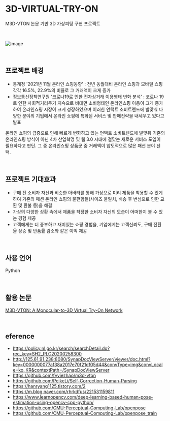 # 3D-VIRTUAL-TRY-ON
M3D-VTON 논문 기반 3D 가상피팅 구현 프로젝트

</BR>

![image](https://user-images.githubusercontent.com/86099781/151104606-5cac1404-7bcb-4d1c-a943-3b05e33db102.png)</BR>

</BR>

## 프로젝트 배경

- 통계청 '2021년 11월 온라인 쇼핑동향' : 전년 동월대비 온라인 쇼핑과 모바일 쇼핑 각각 16.5%, 22.9%의 비율로 그 거래액이 크게 증가
- 정보통신정책연구원 '코로나19로 인한 전자상거래 이용행태 변화 분석' : 코로나 19로 인한 사회적거리두기 지속으로 비대면 소비형태인 온라인쇼핑 이용이 크게 증가하여 온라인쇼핑 시장이 크게 성장하였으며 이러한 언택트 소비트렌드에 발맞춰 다양한 분야의 기업에서 온라인 쇼핑에 특화된 서비스 및 판매전략을 내세우고 있다고 발표

온라인 쇼핑의 급증으로 인해 빠르게 변화하고 있는 언택트 소비트렌드에 발맞춰 기존의 온라인쇼핑 방식이 아닌  4차 산업혁명 및 웹 3.0 시대에 걸맞는 새로운 서비스 도입이 필요하다고 판단. 그 중 온라인쇼핑 상품군 중 거래액이 압도적으로 많은 패션 분야 선택.

</BR>

## 프로젝트 기대효과

- 구매 전 소비자 자신과 비슷한 아바타를 통해 가상으로 미리 제품을 착용할 수 있게 하여 기존의 패션 온라인 쇼핑의 불편함들(사이즈 불일치, 배송 후 변심으로 인한 교환 및 환불 등)을 해결
- 가상의 다양한 상황 속에서 제품을 착장한 소비자 자신의 모습이 어떠한지 볼 수 있는 경험 제공
- 고객에게는 더 풍부하고 재미있는 쇼핑 경험을, 기업에게는 고객신뢰도, 구매 전환율 상승 및 반품률 감소와 같은 이익 제공

</BR>

## 사용 언어
Python

</BR>

## 활용 논문
[M3D-VTON: A Monocular-to-3D Virtual Try-On Network](https://github.com/fyviezhao/m3d-vton)

</br>

## eference
- https://policy.nl.go.kr/search/searchDetail.do?rec_key=SH2_PLC20200258300
- http://125.61.91.238:8080/SynapDocViewServer/viewer/doc.html?key=0000000077af38a2017e70f21df05d44&convType=img&convLocale=ko_KR&contextPath=/SynapDocViewServer
- https://github.com/fyviezhao/m3d-vton
- https://github.com/PeikeLi/Self-Correction-Human-Parsing
- https://hanryang1125.tistory.com/2
- https://m.blog.naver.com/rhrkdfus/221531159811
- https://www.learnopencv.com/deep-learning-based-human-pose-estimation-using-opencv-cpp-python/
- https://github.com/CMU-Perceptual-Computing-Lab/openpose
- https://github.com/CMU-Perceptual-Computing-Lab/openpose_train
